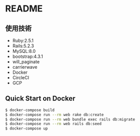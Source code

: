 # README

## 使用技術
- Ruby:2.5.1
- Rails:5.2.3
- MySQL:8.0
- bootstrap:4.3.1
- will_paginate
- carrierwave
- Docker
- CircleCI
- GCP

## Quick Start on Docker
```bash
$ docker-compose build
$ docker-compose run --rm web rake db:create
$ docker-compose run --rm web bundle exec rails db:migrate
$ docker-compose run --rm web rails db:seed
$ docker-compose up
```
